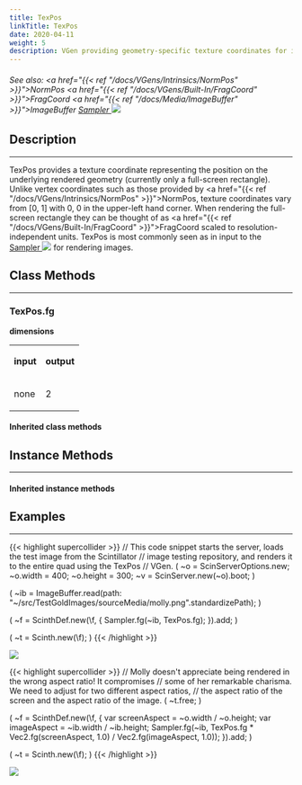 ```yaml
---
title: TexPos
linkTitle: TexPos
date: 2020-04-11
weight: 5
description: VGen providing geometry-specific texture coordinates for image sampling.
---
```

<!-- generated file, please edit the original .schelp file(in the Scintillator repository) and then run schelpToMarkDown.scdscript to regenerate. -->
###### See also: <a href="{{< ref "/docs/VGens/Intrinsics/NormPos" >}}">NormPos</a> <a href="{{< ref "/docs/VGens/Built-In/FragCoord" >}}">FragCoord</a> <a href="{{< ref "/docs/Media/ImageBuffer" >}}">ImageBuffer</a> <a href="https://doc.sccode.org/Classes/Sampler.html">Sampler <img src="/images/external-link.svg" class="one-liner"></a> 



## Description
---



TexPos provides a texture coordinate representing the position on the underlying rendered geometry (currently only a full-screen rectangle). Unlike vertex coordinates such as those provided by <a href="{{< ref "/docs/VGens/Intrinsics/NormPos" >}}">NormPos</a>, texture coordinates vary from [0, 1] with 0, 0 in the upper-left hand corner. When rendering the full-screen rectangle they can be thought of as <a href="{{< ref "/docs/VGens/Built-In/FragCoord" >}}">FragCoord</a> scaled to resolution-independent units. TexPos is most commonly seen as in input to the <a href="https://doc.sccode.org/Classes/Sampler.html">Sampler <img src="/images/external-link.svg" class="one-liner"></a> for rendering images.



## Class Methods
---



### TexPos.fg



<strong>dimensions</strong>


<table>
<tr><td>

<strong>input</strong>

</td><td>

<strong>output</strong>

</td></tr>
<tr><td>

none

</td><td>

2

</td></tr>

</table>


#### Inherited class methods



## Instance Methods
---



#### Inherited instance methods



## Examples
---



{{< highlight supercollider >}}
// This code snippet starts the server, loads the test image from the Scintillator
// image testing repository, and renders it to the entire quad using the TexPos
// VGen.
(
~o = ScinServerOptions.new;
~o.width = 400;
~o.height = 300;
~v = ScinServer.new(~o).boot;
)

(
~ib = ImageBuffer.read(path: "~/src/TestGoldImages/sourceMedia/molly.png".standardizePath);
)

(
~f = ScinthDef.new(\f, {
    Sampler.fg(~ib, TexPos.fg);
}).add;
)

(
~t = Scinth.new(\f);
)
{{< /highlight >}}

<img src="/images/schelp/TexPosA.png" />

{{< highlight supercollider >}}
// Molly doesn't appreciate being rendered in the wrong aspect ratio! It compromises
// some of her remarkable charisma. We need to adjust for two different aspect ratios,
// the aspect ratio of the screen and the aspect ratio of the image.
(
~t.free;
)

(
~f = ScinthDef.new(\f, {
    var screenAspect = ~o.width / ~o.height;
    var imageAspect = ~ib.width / ~ib.height;
    Sampler.fg(~ib,
        TexPos.fg * Vec2.fg(screenAspect, 1.0) / Vec2.fg(imageAspect, 1.0));
}).add;
)

(
~t = Scinth.new(\f);
)
{{< /highlight >}}

<img src="/images/schelp/TexPosB.png" />



